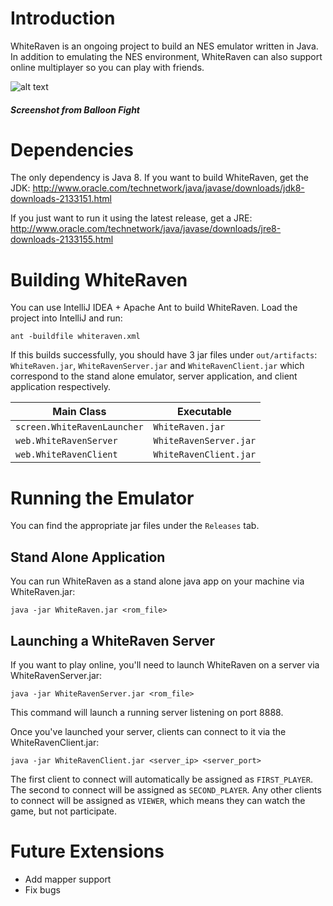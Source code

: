 # Introduction
WhiteRaven is an ongoing project to build an NES emulator written in Java. In addition to emulating the NES environment, WhiteRaven can also support online multiplayer so you can play with friends.

![alt text](http://imgur.com/OGRGdd4.png)
##### Screenshot from Balloon Fight

# Dependencies
The only dependency is Java 8. If you want to build WhiteRaven, get the JDK: http://www.oracle.com/technetwork/java/javase/downloads/jdk8-downloads-2133151.html

If you just want to run it using the latest release, get a JRE:
http://www.oracle.com/technetwork/java/javase/downloads/jre8-downloads-2133155.html

# Building WhiteRaven
You can use IntelliJ IDEA + Apache Ant to build WhiteRaven. Load the project into IntelliJ and run:

`ant -buildfile whiteraven.xml`

If this builds successfully, you should have 3 jar files under `out/artifacts`: `WhiteRaven.jar`, `WhiteRavenServer.jar` and `WhiteRavenClient.jar` which correspond to the stand alone emulator, server application, and client application respectively.

|  Main Class | Executable  |
|---|---|
|  `screen.WhiteRavenLauncher`  | `WhiteRaven.jar`  |
|  `web.WhiteRavenServer` | `WhiteRavenServer.jar`  |
|  `web.WhiteRavenClient` | `WhiteRavenClient.jar`  |

# Running the Emulator
You can find the appropriate jar files under the `Releases` tab.

## Stand Alone Application
You can run WhiteRaven as a stand alone java app on your machine via WhiteRaven.jar:

`java -jar WhiteRaven.jar <rom_file>`

## Launching a WhiteRaven Server
If you want to play online, you'll need to launch WhiteRaven on a server via WhiteRavenServer.jar:

`java -jar WhiteRavenServer.jar <rom_file>`

This command will launch a running server listening on port 8888.

Once you've launched your server, clients can connect to it via the WhiteRavenClient.jar:

`java -jar WhiteRavenClient.jar <server_ip> <server_port>`

The first client to connect will automatically be assigned as `FIRST_PLAYER`. The second to connect will be assigned as `SECOND_PLAYER`. Any other clients to connect will be assigned as `VIEWER`, which means they can watch the game, but not participate.

# Future Extensions
- Add mapper support
- Fix bugs

